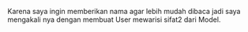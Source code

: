 Karena saya ingin memberikan nama agar lebih mudah dibaca jadi saya mengakali nya dengan membuat User mewarisi sifat2 dari Model.